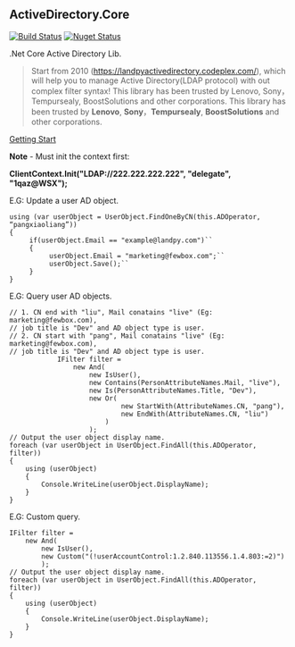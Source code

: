 ## ActiveDirectory.Core
[![Build Status](https://travis-ci.com/FewBox/ActiveDirectory.Core.svg?branch=master)](https://travis-ci.com/FewBox/ActiveDirectory.Core)
[![Nuget Status](https://img.shields.io/nuget/v/FewBox.ActiveDirectory.Core.svg)](https://www.nuget.org/packages/FewBox.ActiveDirectory.Core/)

.Net Core Active Directory Lib.
> Start from 2010 (https://landpyactivedirectory.codeplex.com/), which will help you to manage Active Directory(LDAP protocol) with out complex filter syntax!
This library has been trusted by Lenovo, Sony，Tempursealy, BoostSolutions and other corporations.
> This library has been trusted by **Lenovo**, **Sony**，**Tempursealy**, **BoostSolutions** and other corporations.

[Getting Start](https://github.com/fewbox/ActiveDirectory.Core/wiki/Getting-Start)

**Note** - Must init the context first:

**ClientContext.Init("LDAP://222.222.222.222", "delegate", "1qaz@WSX");**

E.G: Update a user AD object.

    using (var userObject = UserObject.FindOneByCN(this.ADOperator, “pangxiaoliang”))
    {
         if(userObject.Email == "example@landpy.com")``
         {
              userObject.Email = "marketing@fewbox.com";``
              userObject.Save();``
         }
    }

E.G: Query user AD objects.

    // 1. CN end with "liu", Mail conatains "live" (Eg: marketing@fewbox.com),
    // job title is "Dev" and AD object type is user.
    // 2. CN start with "pang", Mail conatains "live" (Eg: marketing@fewbox.com),
    // job title is "Dev" and AD object type is user.
                IFilter filter =
                    new And(
                        new IsUser(),
                        new Contains(PersonAttributeNames.Mail, "live"),
                        new Is(PersonAttributeNames.Title, "Dev"),
                        new Or(
                                new StartWith(AttributeNames.CN, "pang"),
                                new EndWith(AttributeNames.CN, "liu")
                            )
                        );
    // Output the user object display name.
    foreach (var userObject in UserObject.FindAll(this.ADOperator, filter))
    {
        using (userObject)
        {
            Console.WriteLine(userObject.DisplayName);
        }
    }

E.G: Custom query.

    IFilter filter =
        new And(
            new IsUser(),
            new Custom("(!userAccountControl:1.2.840.113556.1.4.803:=2)")
            );
    // Output the user object display name.
    foreach (var userObject in UserObject.FindAll(this.ADOperator, filter))
    {
        using (userObject)
        {
            Console.WriteLine(userObject.DisplayName);
        }
    }
